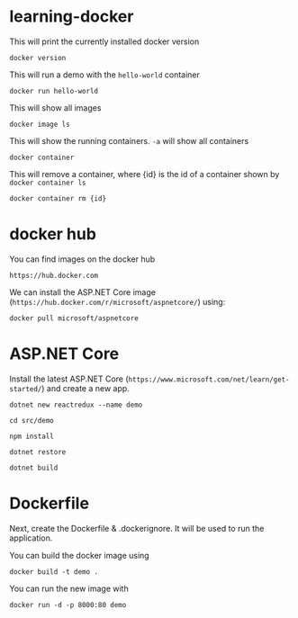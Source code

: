 # learning-docker

This will print the currently installed docker version

`docker version`

This will run a demo with the `hello-world` container

`docker run hello-world`

This will show all images

`docker image ls`

This will show the running containers. `-a` will show all containers

`docker container`

This will remove a container, where {id} is the id of a container shown by `docker container ls`

`docker container rm {id}`

# docker hub

You can find images on the docker hub

`https://hub.docker.com`

We can install the ASP.NET Core image (`https://hub.docker.com/r/microsoft/aspnetcore/`) using:

`docker pull microsoft/aspnetcore`

# ASP.NET Core

Install the latest ASP.NET Core (`https://www.microsoft.com/net/learn/get-started/`) and create a new app.

`dotnet new reactredux --name demo`

`cd src/demo`

`npm install`

`dotnet restore`

`dotnet build`

# Dockerfile

Next, create the Dockerfile & .dockerignore. It will be used to run the application.

You can build the docker image using

`docker build -t demo .`

You can run the new image with

`docker run -d -p 8000:80 demo`